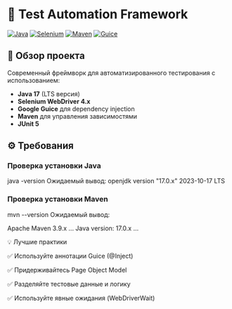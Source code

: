 # 🚀 Test Automation Framework

[![Java](https://img.shields.io/badge/Java-17-blue.svg)](https://openjdk.org/)
[![Selenium](https://img.shields.io/badge/Selenium-4.x-green.svg)](https://selenium.dev/)
[![Maven](https://img.shields.io/badge/Maven-3.9+-orange.svg)](https://maven.apache.org/)
[![Guice](https://img.shields.io/badge/Guice-5.1-lightgrey.svg)](https://github.com/google/guice)

## 🌟 Обзор проекта

Современный фреймворк для автоматизированного тестирования с использованием:

- **Java 17** (LTS версия)
- **Selenium WebDriver 4.x**
- **Google Guice** для dependency injection
- **Maven** для управления зависимостями
- **JUnit 5**

## ⚙️ Требования

### Проверка установки Java

java -version
Ожидаемый вывод:
openjdk version "17.0.x" 2023-10-17 LTS


### Проверка установки Maven

mvn --version
Ожидаемый вывод:

Apache Maven 3.9.x ...
Java version: 17.0.x ...

💡 Лучшие практики

✅ Используйте аннотации Guice (@Inject)

✅ Придерживайтесь Page Object Model

✅ Разделяйте тестовые данные и логику

✅ Используйте явные ожидания (WebDriverWait)

